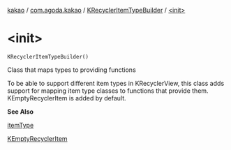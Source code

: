 [kakao](../../index.md) / [com.agoda.kakao](../index.md) / [KRecyclerItemTypeBuilder](index.md) / [&lt;init&gt;](./-init-.md)

# &lt;init&gt;

`KRecyclerItemTypeBuilder()`

Class that maps types to providing functions

To be able to support different item types in KRecyclerView, this class
adds support for mapping item type classes to functions that provide them.
KEmptyRecyclerItem is added by default.

**See Also**

[itemType](item-type.md)

[KEmptyRecyclerItem](../-k-empty-recycler-item/index.md)

